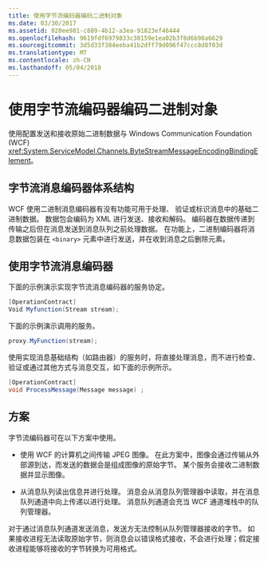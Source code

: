 ```yaml
---
title: 使用字节流编码器编码二进制对象
ms.date: 03/30/2017
ms.assetid: 020ee981-c889-4b12-a3ea-91823ef46444
ms.openlocfilehash: 9619fdf6979833c30159e1ea02b3f8d6b98a6629
ms.sourcegitcommit: 3d5d33f384eeba41b2dff79d096f47ccc8d8f03d
ms.translationtype: MT
ms.contentlocale: zh-CN
ms.lasthandoff: 05/04/2018
---
```

# <a name="encoding-binary-objects-with-bytestream-encoder"></a>使用字节流编码器编码二进制对象
使用配置发送和接收原始二进制数据与 Windows Communication Foundation (WCF) <xref:System.ServiceModel.Channels.ByteStreamMessageEncodingBindingElement>。  
  
## <a name="byte-stream-message-encoder-architecture"></a>字节流消息编码器体系结构  
 WCF 使用二进制消息编码器有没有功能可用于处理、 验证或标识消息中的基础二进制数据。 数据包会编码为 XML 进行发送、接收和解码。 编码器在数据传递到传输之后但在消息发送到消息队列之前处理数据。 在功能上，二进制编码器将消息数据包装在 `<binary>` 元素中进行发送，并在收到消息之后删除元素。  
  
## <a name="using-the-byte-stream-message-encoder"></a>使用字节流消息编码器  
 下面的示例演示实现字节流消息编码器的服务协定。  
  
```csharp  
[OperationContract]  
Void Myfunction(Stream stream);  
```  
  
 下面的示例演示调用的服务。  
  
```csharp  
proxy.MyFunction(stream);  
```  
  
 使用实现消息基础结构（如路由器）的服务时，将直接处理消息，而不进行检查、验证或通过其他方式与消息交互，如下面的示例所示。  
  
```csharp  
[OperationContract]  
void ProcessMessage(Message message) ;  
```  
  
## <a name="scenarios"></a>方案  
 字节流编码器可在以下方案中使用。  
  
-   使用 WCF 的计算机之间传输 JPEG 图像。 在此方案中，图像会通过传输从外部源到达，而发送的数据会是组成图像的原始字节。 某个服务会接收二进制数据并显示图像。  
  
-   从消息队列读出信息并进行处理。 消息会从消息队列管理器中读取，并在消息队列通道中向上传递以进行处理。 消息队列通道会充当 WCF 通道堆栈中的队列管理器。  
  
 对于通过消息队列通道发送消息，发送方无法控制从队列管理器接收的字节。 如果接收进程无法读取原始字节，则消息会以错误格式接收，不会进行处理；假定接收进程能够将接收的字节转换为可用格式。
